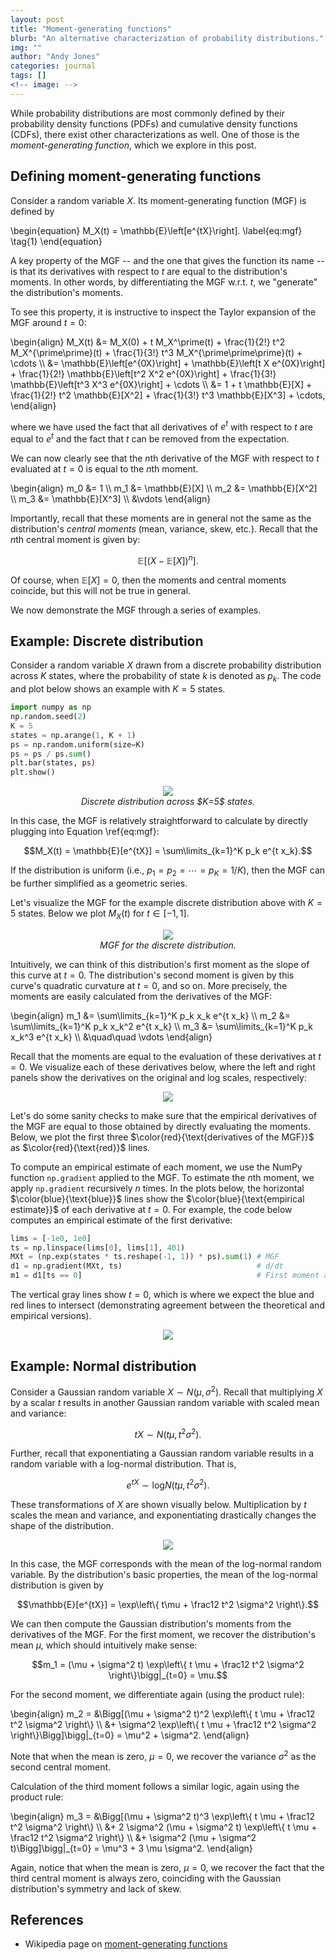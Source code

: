 ```yaml
---
layout: post
title: "Moment-generating functions"
blurb: "An alternative characterization of probability distributions."
img: ""
author: "Andy Jones"
categories: journal
tags: []
<!-- image: -->
---
```


$$\DeclareMathOperator*{\argmin}{arg\,min}$$
$$\DeclareMathOperator*{\argmax}{arg\,max}$$

<style>
.column {
  float: left;
  width: 30%;
  padding: 5px;
}

/* Clear floats after image containers */
.row::after {
  content: "";
  clear: both;
  display: table;
}
</style>

While probability distributions are most commonly defined by their probability density functions (PDFs) and cumulative density functions (CDFs), there exist other characterizations as well. One of those is the *moment-generating function*, which we explore in this post.

## Defining moment-generating functions

Consider a random variable $X.$ Its moment-generating function (MGF) is defined by

\begin{equation} M_X(t) = \mathbb{E}\left[e^{tX}\right]. \label{eq:mgf} \tag{1} \end{equation}

A key property of the MGF -- and the one that gives the function its name -- is that its derivatives with respect to $t$ are equal to the distribution's moments. In other words, by differentiating the MGF w.r.t. $t,$ we "generate" the distribution's moments.

To see this property, it is instructive to inspect the Taylor expansion of the MGF around $t=0$:

\begin{align} M_X(t) &= M_X(0) + t M_X^\prime(t) + \frac{1}{2!} t^2 M_X^{\prime\prime}(t) + \frac{1}{3!} t^3 M_X^{\prime\prime\prime}(t) + \cdots \\\ &= \mathbb{E}\left[e^{0X}\right] + \mathbb{E}\left[t X e^{0X}\right] + \frac{1}{2!} \mathbb{E}\left[t^2 X^2 e^{0X}\right] +  \frac{1}{3!} \mathbb{E}\left[t^3 X^3 e^{0X}\right] + \cdots \\\ &= 1 + t \mathbb{E}[X] + \frac{1}{2!} t^2 \mathbb{E}[X^2] + \frac{1}{3!} t^3 \mathbb{E}[X^3] + \cdots, \end{align}

where we have used the fact that all derivatives of $e^t$ with respect to $t$ are equal to $e^t$ and the fact that $t$ can be removed from the expectation.

We can now clearly see that the $n$th derivative of the MGF with respect to $t$ evaluated at $t=0$ is equal to the $n$th moment. 

\begin{align} m_0 &= 1 \\\ m_1 &= \mathbb{E}[X] \\\ m_2 &= \mathbb{E}[X^2] \\\ m_3 &= \mathbb{E}[X^3] \\\ &\vdots \end{align}

Importantly, recall that these moments are in general not the same as the distribution's *central moments* (mean, variance, skew, etc.). Recall that the $n$th central moment is given by:

$$\mathbb{E}\left[ (X - \mathbb{E}[X])^n \right].$$

Of course, when $\mathbb{E}[X] = 0,$ then the moments and central moments coincide, but this will not be true in general.

We now demonstrate the MGF through a series of examples.

## Example: Discrete distribution

Consider a random variable $X$ drawn from a discrete probability distribution across $K$ states, where the probability of state $k$ is denoted as $p_k.$ The code and plot below shows an example with $K=5$ states.

```python
import numpy as np
np.random.seed(2)
K = 5
states = np.arange(1, K + 1)
ps = np.random.uniform(size=K)
ps = ps / ps.sum()
plt.bar(states, ps)
plt.show()
```

<center>
<figure>
  <img src="/assets/mgf_discrete_distribution.png">
  <figcaption><i>Discrete distribution across $K=5$ states.</i></figcaption>
</figure>
</center>

In this case, the MGF is relatively straightforward to calculate by directly plugging into Equation \ref{eq:mgf}:

$$M_X(t) = \mathbb{E}[e^{tX}] = \sum\limits_{k=1}^K p_k e^{t x_k}.$$

If the distribution is uniform (i.e., $p_1 = p_2 = \cdots = p_K = 1/K$), then the MGF can be further simplified as a geometric series.

Let's visualize the MGF for the example discrete distribution above with $K=5$ states. Below we plot $M_X(t)$ for $t \in [-1, 1].$

<center>
<figure>
  <img src="/assets/mgf_empirical_discrete_distribution.png">
  <figcaption><i>MGF for the discrete distribution.</i></figcaption>
</figure>
</center>

Intuitively, we can think of this distribution's first moment as the slope of this curve at $t=0.$ The distribution's second moment is given by this curve's quadratic curvature at $t=0,$ and so on. More precisely, the moments are easily calculated from the derivatives of the MGF:

\begin{align} m_1 &= \sum\limits_{k=1}^K p_k x_k e^{t x_k} \\\ m_2 &= \sum\limits_{k=1}^K p_k x_k^2 e^{t x_k} \\\ m_3 &= \sum\limits_{k=1}^K p_k x_k^3 e^{t x_k} \\\ &\quad\quad \vdots \end{align}

Recall that the moments are equal to the evaluation of these derivatives at $t=0.$ We visualize each of these derivatives below, where the left and right panels show the derivatives on the original and log scales, respectively:

<center>
<figure>
  <img src="/assets/mgf_moments_discrete.png">
  <figcaption><i></i></figcaption>
</figure>
</center>

Let's do some sanity checks to make sure that the empirical derivatives of the MGF are equal to those obtained by directly evaluating the moments. Below, we plot the first three $\color{red}{\text{derivatives of the MGF}}$ as $\color{red}{\text{red}}$ lines. 

To compute an empirical estimate of each moment, we use the NumPy function $\texttt{np.gradient}$ applied to the MGF. To estimate the $n$th moment, we apply $\texttt{np.gradient}$ recursively $n$ times. In the plots below, the horizontal $\color{blue}{\text{blue}}$ lines show the $\color{blue}{\text{empirical estimate}}$ of each derivative at $t=0.$ For example, the code below computes an empirical estimate of the first derivative:

```python
lims = [-1e0, 1e0]
ts = np.linspace(lims[0], lims[1], 401)
MXt = (np.exp(states * ts.reshape(-1, 1)) * ps).sum(1) # MGF
d1 = np.gradient(MXt, ts)                              # d/dt
m1 = d1[ts == 0]                                       # First moment at t=0
```

The vertical gray lines show $t=0,$ which is where we expect the blue and red lines to intersect (demonstrating agreement between the theoretical and empirical versions).

<center>
<figure>
  <img src="/assets/mgf_moments_empirical.png">
  <figcaption><i></i></figcaption>
</figure>
</center>

## Example: Normal distribution

Consider a Gaussian random variable $X \sim N(\mu, \sigma^2).$ Recall that multiplying $X$ by a scalar $t$ results in another Gaussian random variable with scaled mean and variance:

$$tX \sim N(t\mu, t^2 \sigma^2).$$

Further, recall that exponentiating a Gaussian random variable results in a random variable with a log-normal distribution. That is,

$$e^{tX} \sim \text{log}N(t\mu, t^2 \sigma^2).$$

These transformations of $X$ are shown visually below. Multiplication by $t$ scales the mean and variance, and exponentiating drastically changes the shape of the distribution.

<center>
<figure>
  <img src="/assets/lognormal_progression_mgf.png">
  <figcaption><i></i></figcaption>
</figure>
</center>


In this case, the MGF corresponds with the mean of the log-normal random variable. By the distribution's basic properties, the mean of the log-normal distribution is given by

$$\mathbb{E}[e^{tX}] = \exp\left\{ t\mu + \frac12 t^2 \sigma^2 \right\}.$$

We can then compute the Gaussian distribution's moments from the derivatives of the MGF. For the first moment, we recover the distribution's mean $\mu,$ which should intuitively make sense:

$$m_1 = (\mu + \sigma^2 t) \exp\left\{ t \mu + \frac12 t^2 \sigma^2 \right\}\bigg|_{t=0} = \mu.$$

For the second moment, we differentiate again (using the product rule):

\begin{align} m_2 = &\Bigg[(\mu + \sigma^2 t)^2 \exp\left\\{ t \mu + \frac12 t^2 \sigma^2 \right\\} \\\ &+ \sigma^2 \exp\left\\{ t \mu + \frac12 t^2 \sigma^2 \right\\}\Bigg]\bigg\|\_{t=0} = \mu^2 + \sigma^2. \end{align}

Note that when the mean is zero, $\mu = 0,$ we recover the variance $\sigma^2$ as the second central moment.

Calculation of the third moment follows a similar logic, again using the product rule:

\begin{align} m_3 = &\Bigg[(\mu + \sigma^2 t)^3 \exp\left\\{ t \mu + \frac12 t^2 \sigma^2 \right\\} \\\ &+ 2 \sigma^2 (\mu + \sigma^2 t) \exp\left\\{ t \mu + \frac12 t^2 \sigma^2 \right\\} \\\ &+ \sigma^2 (\mu + \sigma^2 t)\Bigg]\bigg\|\_{t=0} = \mu^3 + 3 \mu \sigma^2. \end{align}

Again, notice that when the mean is zero, $\mu = 0,$ we recover the fact that the third central moment is always zero, coinciding with the Gaussian distribution's symmetry and lack of skew.



## References

- Wikipedia page on [moment-generating functions](https://en.wikipedia.org/wiki/Moment-generating_function)




